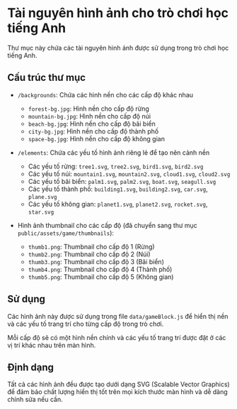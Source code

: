 # Tài nguyên hình ảnh cho trò chơi học tiếng Anh

Thư mục này chứa các tài nguyên hình ảnh được sử dụng trong trò chơi học tiếng Anh.

## Cấu trúc thư mục

- `/backgrounds`: Chứa các hình nền cho các cấp độ khác nhau
  - `forest-bg.jpg`: Hình nền cho cấp độ rừng
  - `mountain-bg.jpg`: Hình nền cho cấp độ núi
  - `beach-bg.jpg`: Hình nền cho cấp độ bãi biển
  - `city-bg.jpg`: Hình nền cho cấp độ thành phố
  - `space-bg.jpg`: Hình nền cho cấp độ không gian

- `/elements`: Chứa các yếu tố hình ảnh riêng lẻ để tạo nên cảnh nền
  - Các yếu tố rừng: `tree1.svg`, `tree2.svg`, `bird1.svg`, `bird2.svg`
  - Các yếu tố núi: `mountain1.svg`, `mountain2.svg`, `cloud1.svg`, `cloud2.svg`
  - Các yếu tố bãi biển: `palm1.svg`, `palm2.svg`, `boat.svg`, `seagull.svg`
  - Các yếu tố thành phố: `building1.svg`, `building2.svg`, `car.svg`, `plane.svg`
  - Các yếu tố không gian: `planet1.svg`, `planet2.svg`, `rocket.svg`, `star.svg`

- Hình ảnh thumbnail cho các cấp độ (đã chuyển sang thư mục `public/assets/game/thumbnails`):
  - `thumb1.png`: Thumbnail cho cấp độ 1 (Rừng)
  - `thumb2.png`: Thumbnail cho cấp độ 2 (Núi)
  - `thumb3.png`: Thumbnail cho cấp độ 3 (Bãi biển)
  - `thumb4.png`: Thumbnail cho cấp độ 4 (Thành phố)
  - `thumb5.png`: Thumbnail cho cấp độ 5 (Không gian)

## Sử dụng

Các hình ảnh này được sử dụng trong file `data/gameBlock.js` để hiển thị nền và các yếu tố trang trí cho từng cấp độ trong trò chơi.

Mỗi cấp độ sẽ có một hình nền chính và các yếu tố trang trí được đặt ở các vị trí khác nhau trên màn hình.

## Định dạng

Tất cả các hình ảnh đều được tạo dưới dạng SVG (Scalable Vector Graphics) để đảm bảo chất lượng hiển thị tốt trên mọi kích thước màn hình và dễ dàng chỉnh sửa nếu cần.